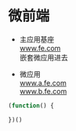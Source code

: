 # 微前端  
- 主应用基座  
  www.fe.com  
  嵌套微应用进去  

- 微应用  
  www.a.fe.com  
  www.b.fe.com  

```js
(function() {

})()
```